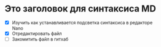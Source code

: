 # Это заголовок для синтаксиса MD
 * [x] Изучить как устанавливается подсветка синтаксиса в редакторе Nano
 * [x] Отредактировать файл
 * [ ] Закомитить файл в гитхаб
